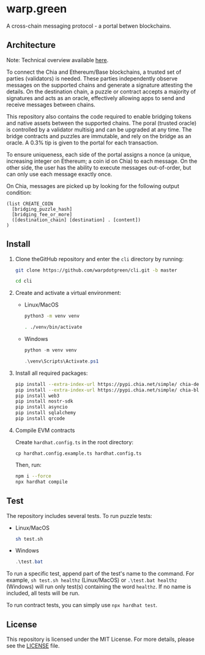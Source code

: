 # warp.green

A cross-chain messaging protocol - a portal betwen blockchains.

## Architecture

Note: Technical overview available [here](https://pitch.com/v/warpdotgreen-xwmj7r).

To connect the Chia and Ethereum/Base blockchains, a trusted set of parties (validators) is needed. These parties independently observe messages on the supported chains and generate a signature attesting the details. On the destination chain, a puzzle or contract accepts a majority of signatures and acts as an oracle, effectively allowing apps to send and receive messages between chains.

This repository also contains the code required to enable bridging tokens and native assets between the supported chains. The poral (trusted oracle) is controlled by a validator multisig and can be upgraded at any time. The bridge contracts and puzzles are immutable, and rely on the bridge as an oracle. A 0.3% tip is given to the portal for each transaction.

To ensure uniqueness, each side of the portal assigns a nonce (a unique, increasing integer on Ethereum; a coin id on Chia) to each message. On the other side, the user has the ability to execute messages out-of-order, but can only use each message exactly once.

On Chia, messages are picked up by looking for the following output condition:

```
(list CREATE_COIN
  [bridging_puzzle_hash]
  [bridging_fee_or_more]
  ([destination_chain] [destination] . [content])
)
```

## Install

1. Clone theGitHub repository and enter the `cli` directory by running:

    ```bash
    git clone https://github.com/warpdotgreen/cli.git -b master
    ```
    ```bash
    cd cli
    ```

2. Create and activate a virtual environment:

    * Linux/MacOS

      ```bash
      python3 -m venv venv
      ```
      ```bash
      . ./venv/bin/activate
      ```

    * Windows

      ```powershell
      python -m venv venv
      ```
      ```powershell
      .\venv\Scripts\Activate.ps1
      ```
  
3. Install all required packages:

    ```bash
    pip install --extra-index-url https://pypi.chia.net/simple/ chia-dev-tools
    pip install --extra-index-url https://pypi.chia.net/simple/ chia-blockchain==2.2.0
    pip install web3
    pip install nostr-sdk
    pip install asyncio
    pip install sqlalchemy
    pip install qrcode
    ```
    
4. Compile EVM contracts

    Create `hardhat.config.ts` in the root directory:

    ```base
    cp hardhat.config.example.ts hardhat.config.ts
    ```

    Then, run:

    ```bash
    npm i --force
    npx hardhat compile
    ```

## Test

The repository includes several tests. To run puzzle tests:

  * Linux/MacOS
    
    ```bash
    sh test.sh
    ```

  * Windows

    ```powershell
    .\test.bat
    ```
   
To run a specific test, append part of the test's name to the command. For example, `sh test.sh healthz` (Linux/MacOS) or `.\test.bat healthz` (Windows) will run only test(s) containing the word `healthz`. If no name is included, all tests will be run.

To run contract tests, you can simply use `npx hardhat test`.

## License

This repository is licensed under the MIT License. For more details, please see the [LICENSE](LICENSE) file.
